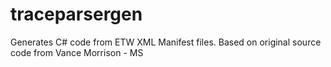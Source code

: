 # traceparsergen
Generates C# code from ETW XML Manifest files. Based on original source code from Vance Morrison - MS
